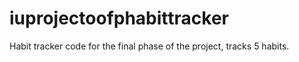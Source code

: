 # iuprojectoofphabittracker
Habit tracker code for the final phase of the project, tracks 5 habits.
